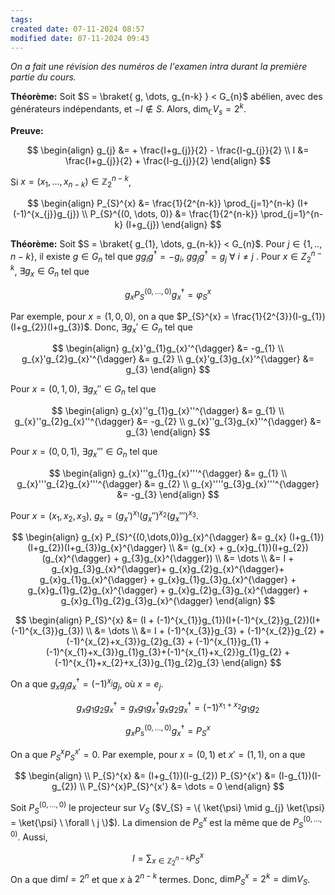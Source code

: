 ```yaml
---
tags: 
created date: 07-11-2024 08:57
modified date: 07-11-2024 09:43
---
```

*On a fait une révision des numéros de l'examen intra durant la première partie du cours.*

**Théorème:** Soit $S = \braket{ g, \dots, g_{n-k} } < G_{n}$ abélien, avec des générateurs indépendants, et $-I \notin S$. Alors, $\text{dim}_{\mathbb{C}}V_{s} = 2^{k}$.

**Preuve:**

$$
\begin{align}
g_{j} &= + \frac{I+g_{j}}{2} - \frac{I-g_{j}}{2} \\
I &= \frac{I+g_{j}}{2} + \frac{I-g_{j}}{2}
\end{align}
$$

Si $x = (x_{1},\dots, x_{n-k}) \in \mathbb{Z}_{2}^{n-k}$,

$$
\begin{align}
P_{S}^{x} &= \frac{1}{2^{n-k}} \prod_{j=1}^{n-k} (I+ (-1)^{x_{j}}g_{j}) \\
P_{S}^{(0, \dots, 0)} &= \frac{1}{2^{n-k}} \prod_{j=1}^{n-k} (I+g_{j})
\end{align}
$$

**Théorème:** Soit $S = \braket{ g_{1}, \dots, g_{n-k}} < G_{n}$. Pour $j \in \{ 1, .., n-k \}$, il existe $g \in G_{n}$ tel que $gg_{i}g^{\dagger} = -g_{i}$, $gg_{j}g^{\dagger}=g_{j} \ \forall \ i\neq j$ . Pour $x \in Z_{2}^{n-k}$, $\exists g_{x} \in G_{n}$ tel que

$$
g_{x} P_{S}^{(0, \dots, 0)} g_{x}^{\dagger} = \varphi_{S}^{x}
$$

Par exemple, pour $x = (1,0,0)$, on a que $P_{S}^{x} = \frac{1}{2^{3}}(I-g_{1})(I+g_{2})(I+g_{3})$. Donc, $\exists g_{x}' \in G_{n}$ tel que

$$
\begin{align}
g_{x}'g_{1}g_{x}'^{\dagger} &= -g_{1} \\
g_{x}'g_{2}g_{x}'^{\dagger} &= g_{2} \\
g_{x}'g_{3}g_{x}'^{\dagger} &= g_{3}
\end{align}
$$

Pour $x = (0,1,0)$, $\exists g_{x}'' \in G_{n}$ tel que

$$
\begin{align}
g_{x}''g_{1}g_{x}''^{\dagger} &= g_{1} \\
g_{x}''g_{2}g_{x}''^{\dagger} &= -g_{2} \\
g_{x}''g_{3}g_{x}''^{\dagger} &= g_{3}
\end{align}
$$

Pour $x = (0,0,1)$, $\exists g_{x}''' \in G_{n}$ tel que

$$
\begin{align}
g_{x}'''g_{1}g_{x}'''^{\dagger} &= g_{1} \\
g_{x}'''g_{2}g_{x}'''^{\dagger} &= g_{2} \\
g_{x}''''g_{3}g_{x}'''^{\dagger} &= -g_{3}
\end{align}
$$

Pour $x=(x_{1},x_{2},x_{3})$, $g_{x} = (g_{x}')^{x_{1}}(g_{x}'')^{x_{2}}(g_{x}''')^{x_{3}}$.

$$
\begin{align}
g_{x} P_{S}^{(0,\dots,0)}g_{x}^{\dagger} &= g_{x} (I+g_{1})(I+g_{2})(I+g_{3})g_{x}^{\dagger} \\
&= (g_{x} + g_{x}g_{1})(I+g_{2})(g_{x}^{\dagger} + g_{3}g_{x}^{\dagger}) \\
&= \dots \\
&= I + g_{x}g_{3}g_{x}^{\dagger}+ g_{x}g_{2}g_{x}^{\dagger}+ g_{x}g_{1}g_{x}^{\dagger} + g_{x}g_{1}g_{3}g_{x}^{\dagger} + g_{x}g_{1}g_{2}g_{x}^{\dagger} + g_{x}g_{2}g_{3}g_{x}^{\dagger} + g_{x}g_{1}g_{2}g_{3}g_{x}^{\dagger}
\end{align}
$$

$$
\begin{align}
P_{S}^{x} &= (I + (-1)^{x_{1}}g_{1})(I+(-1)^{x_{2}}g_{2})(I+(-1)^{x_{3}}g_{3}) \\
&= \dots \\
&= I + (-1)^{x_{3}}g_{3} + (-1)^{x_{2}}g_{2} + (-1)^{x_{2}+x_{3}}g_{2}g_{3} + (-1)^{x_{1}}g_{1} + (-1)^{x_{1}+x_{3}}g_{1}g_{3}+(-1)^{x_{1}+x_{2}}g_{1}g_{2} + (-1)^{x_{1}+x_{2}+x_{3}}g_{1}g_{2}g_{3}
\end{align}
$$

On a que $g_{x}g_{j}g_{x}^{\dagger} = (-1)^{x_{j}}g_{j}$, où $x=e_{j}$.

$$
g_{x}g_{1}g_{2}g_{x}^{\dagger} = g_{x}g_{1}g_{x}^{\dagger}g_{x}g_{2}g_{x}^{\dagger} = (-1)^{x_{1}+x_{2}}g_{1}g_{2}
$$

$$
g_{x}P_{s}^{(0,\dots,0)}g_{x}^{\dagger} = P_{S}^{x}
$$

On a que $P_{S}^{x}P_{S}^{x'}=0$. Par exemple, pour $x=(0,1)$ et $x' = (1,1)$, on a que

$$
\begin{align} \\
P_{S}^{x} &= (I+g_{1})(I-g_{2})
P_{S}^{x'} &= (I-g_{1})(I-g_{2}) \\
P_{S}^{x}P_{S}^{x'} &= \dots = 0
\end{align}
$$

Soit $P_{S}^{(0,\dots,0)}$ le projecteur sur $V_{S}$ ($V_{S} = \{ \ket{\psi} \mid g_{j} \ket{\psi} = \ket{\psi} \ \forall \ j \}$). La dimension de $P_{S}^{x}$ est la même que de $P_{S}^{(0,\dots,0)}$. Aussi,

$$
I = \sum_{x \in \mathbb{Z}_{2}^{n-k}} P_{S}^{x}
$$
On a que $\text{dim}I = 2^{n}$ et que $x$ à $2^{n-k}$ termes. Donc, $\text{dim}P_{S}^{x}=2^{k}=\text{dim}V_{S}$.